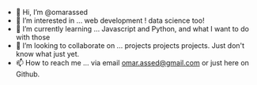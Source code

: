 - 👋 Hi, I’m @omarassed
- 👀 I’m interested in ... web development ! data science too! 
- 🌱 I’m currently learning ... Javascript and Python, and what I want to do with those 
- 💞️ I’m looking to collaborate on ... projects projects projects. Just don't know what just yet. 
- 📫 How to reach me ... via email omar.assed@gmail.com or just here on Github.

<!---
omarassed/omarassed is a ✨ special ✨ repository because its `README.md` (this file) appears on your GitHub profile.
You can click the Preview link to take a look at your changes.
--->
